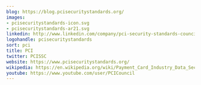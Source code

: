 ```yaml
---
blog: https://blog.pcisecuritystandards.org/
images:
- pcisecuritystandards-icon.svg
- pcisecuritystandards-ar21.svg
linkedin: http://www.linkedin.com/company/pci-security-standards-council
logohandle: pcisecuritystandards
sort: pci
title: PCI
twitter: PCISSC
website: https://www.pcisecuritystandards.org/
wikipedia: https://en.wikipedia.org/wiki/Payment_Card_Industry_Data_Security_Standard
youtube: https://www.youtube.com/user/PCICouncil
---
```

